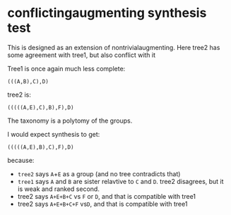 # conflictingaugmenting synthesis test

This is designed as an extension of nontrivialaugmenting. Here tree2 has some agreement with tree1, but also conflict with it

Tree1 is once again much less complete:

    (((A,B),C),D)

tree2 is:

    (((((A,E),C),B),F),D)

The taxonomy is a polytomy of the groups.

I would expect synthesis to get:

    (((((A,E),B),C),F),D)

because:
  * `tree2` says `A`+`E` as a group (and no tree contradicts that)
  * `tree1` says `A` and `B` are sister relavtive to `C` and `D`. tree2 disagrees, but it is weak and ranked second.
  * tree2 says `A+E+B+C` vs `F` or `D`, and that is compatible with tree1
  * tree2 says `A+E+B+C+F` vs`D`, and that is compatible with tree1